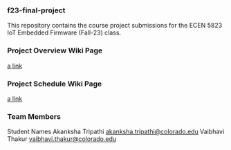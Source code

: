 ### f23-final-project
This repository contains the course project submissions for the ECEN 5823 IoT Embedded Firmware (Fall-23) class. 

### Project Overview Wiki Page
[a link](https://github.com/CU-ECEN-5823/ecen5823-courseproject-AkankshaTripa/wiki/Project-Overview)

### Project Schedule Wiki Page
[a link](https://github.com/CU-ECEN-5823/ecen5823-courseproject-AkankshaTripa/wiki/Project-Schedule)

### Team Members
Student Names 
Akanksha Tripathi akanksha.tripathi@colorado.edu 
Vaibhavi Thakur vaibhavi.thakur@colorado.edu
